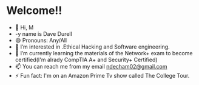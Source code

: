 # Welcome!!
- 👋 Hi, M
- -y name is Dave Durell
- 😄 Pronouns: Any/All
- 👀 I’m interested in .Ethical Hacking and Software engineering. 
- 🌱 I’m currently learning the materials of the Network+ exam to become certified(I'm alrady CompTIA A+ and Security+ Certified)
- 📫 You can reach me from my email ndecham02@gmail.com
- ⚡ Fun fact: I'm on an Amazon Prime Tv show called The College Tour.

<!---
Durell-gotpwned/Durell-gotpwned is a ✨ special ✨ repository because its `README.md` (this file) appears on your GitHub profile.
You can click the Preview link to take a look at your changes.
--->
